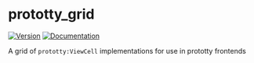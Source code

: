 # prototty\_grid

[![Version](https://img.shields.io/crates/v/prototty_grid.svg)](https://crates.io/crates/prototty_grid)
[![Documentation](https://docs.rs/prototty_grid/badge.svg)](https://docs.rs/prototty_grid)

A grid of `prototty:ViewCell` implementations for use in prototty frontends
